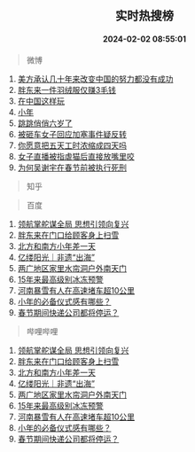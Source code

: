 <div align="center"><h2>实时热搜榜</h2><h4>2024-02-02 08:55:01</h4></div>

> 微博  

1. [美方承认几十年来改变中国的努力都没有成功](https://s.weibo.com/weibo?q=%23%E7%BE%8E%E6%96%B9%E6%89%BF%E8%AE%A4%E5%87%A0%E5%8D%81%E5%B9%B4%E6%9D%A5%E6%94%B9%E5%8F%98%E4%B8%AD%E5%9B%BD%E7%9A%84%E5%8A%AA%E5%8A%9B%E9%83%BD%E6%B2%A1%E6%9C%89%E6%88%90%E5%8A%9F%23&t=31&band_rank=1&Refer=top)<br />
2. [胖东来一件羽绒服仅赚3毛钱](https://s.weibo.com/weibo?q=%23%E8%83%96%E4%B8%9C%E6%9D%A5%E4%B8%80%E4%BB%B6%E7%BE%BD%E7%BB%92%E6%9C%8D%E4%BB%85%E8%B5%9A3%E6%AF%9B%E9%92%B1%23&t=31&band_rank=2&Refer=top)<br />
3. [在中国这样玩](https://s.weibo.com/weibo?q=%23%E5%9C%A8%E4%B8%AD%E5%9B%BD%E8%BF%99%E6%A0%B7%E7%8E%A9%23&t=31&band_rank=3&Refer=top)<br />
4. [小年](https://s.weibo.com/weibo?q=%E5%B0%8F%E5%B9%B4&t=31&band_rank=4&Refer=top)<br />
5. [跳跳俏俏六岁了](https://s.weibo.com/weibo?q=%23%E8%B7%B3%E8%B7%B3%E4%BF%8F%E4%BF%8F%E5%85%AD%E5%B2%81%E4%BA%86%23&t=31&band_rank=5&Refer=top)<br />
6. [被砸车女子回应加塞事件疑反转](https://s.weibo.com/weibo?q=%23%E8%A2%AB%E7%A0%B8%E8%BD%A6%E5%A5%B3%E5%AD%90%E5%9B%9E%E5%BA%94%E5%8A%A0%E5%A1%9E%E4%BA%8B%E4%BB%B6%E7%96%91%E5%8F%8D%E8%BD%AC%23&t=31&band_rank=6&Refer=top)<br />
7. [你愿意把五天工时浓缩成四天吗](https://s.weibo.com/weibo?q=%23%E4%BD%A0%E6%84%BF%E6%84%8F%E6%8A%8A%E4%BA%94%E5%A4%A9%E5%B7%A5%E6%97%B6%E6%B5%93%E7%BC%A9%E6%88%90%E5%9B%9B%E5%A4%A9%E5%90%97%23&t=31&band_rank=7&Refer=top)<br />
8. [女子直播被指虐猫后直接放嘴里咬](https://s.weibo.com/weibo?q=%23%E5%A5%B3%E5%AD%90%E7%9B%B4%E6%92%AD%E8%A2%AB%E6%8C%87%E8%99%90%E7%8C%AB%E5%90%8E%E7%9B%B4%E6%8E%A5%E6%94%BE%E5%98%B4%E9%87%8C%E5%92%AC%23&t=31&band_rank=8&Refer=top)<br />
9. [为何吴谢宇在春节前被执行死刑](https://s.weibo.com/weibo?q=%23%E4%B8%BA%E4%BD%95%E5%90%B4%E8%B0%A2%E5%AE%87%E5%9C%A8%E6%98%A5%E8%8A%82%E5%89%8D%E8%A2%AB%E6%89%A7%E8%A1%8C%E6%AD%BB%E5%88%91%23&t=31&band_rank=9&Refer=top)<br />

> 知乎  


> 百度  

1. [领航掌舵谋全局 思想引领向复兴](https://www.baidu.com/s?wd=%E9%A2%86%E8%88%AA%E6%8E%8C%E8%88%B5%E8%B0%8B%E5%85%A8%E5%B1%80+%E6%80%9D%E6%83%B3%E5%BC%95%E9%A2%86%E5%90%91%E5%A4%8D%E5%85%B4&sa=fyb_news&rsv_dl=fyb_news)<br />
2. [胖东来在门口给顾客身上扫雪](https://www.baidu.com/s?wd=%E8%83%96%E4%B8%9C%E6%9D%A5%E5%9C%A8%E9%97%A8%E5%8F%A3%E7%BB%99%E9%A1%BE%E5%AE%A2%E8%BA%AB%E4%B8%8A%E6%89%AB%E9%9B%AA&sa=fyb_news&rsv_dl=fyb_news)<br />
3. [北方和南方小年差一天](https://www.baidu.com/s?wd=%E5%8C%97%E6%96%B9%E5%92%8C%E5%8D%97%E6%96%B9%E5%B0%8F%E5%B9%B4%E5%B7%AE%E4%B8%80%E5%A4%A9&sa=fyb_news&rsv_dl=fyb_news)<br />
4. [亿缕阳光｜非遗“出海”](https://www.baidu.com/s?wd=%E4%BA%BF%E7%BC%95%E9%98%B3%E5%85%89%EF%BD%9C%E9%9D%9E%E9%81%97%E2%80%9C%E5%87%BA%E6%B5%B7%E2%80%9D&sa=fyb_news&rsv_dl=fyb_news)<br />
5. [两广地区家里水帘洞户外南天门](https://www.baidu.com/s?wd=%E4%B8%A4%E5%B9%BF%E5%9C%B0%E5%8C%BA%E5%AE%B6%E9%87%8C%E6%B0%B4%E5%B8%98%E6%B4%9E%E6%88%B7%E5%A4%96%E5%8D%97%E5%A4%A9%E9%97%A8&sa=fyb_news&rsv_dl=fyb_news)<br />
6. [15年来最高级别冰冻预警](https://www.baidu.com/s?wd=15%E5%B9%B4%E6%9D%A5%E6%9C%80%E9%AB%98%E7%BA%A7%E5%88%AB%E5%86%B0%E5%86%BB%E9%A2%84%E8%AD%A6&sa=fyb_news&rsv_dl=fyb_news)<br />
7. [河南暴雪有人在高速堵车超10公里](https://www.baidu.com/s?wd=%E6%B2%B3%E5%8D%97%E6%9A%B4%E9%9B%AA%E6%9C%89%E4%BA%BA%E5%9C%A8%E9%AB%98%E9%80%9F%E5%A0%B5%E8%BD%A6%E8%B6%8510%E5%85%AC%E9%87%8C&sa=fyb_news&rsv_dl=fyb_news)<br />
8. [小年的必备仪式感有哪些？](https://www.baidu.com/s?wd=%E5%B0%8F%E5%B9%B4%E7%9A%84%E5%BF%85%E5%A4%87%E4%BB%AA%E5%BC%8F%E6%84%9F%E6%9C%89%E5%93%AA%E4%BA%9B%EF%BC%9F&sa=fyb_news&rsv_dl=fyb_news)<br />
9. [春节期间快递公司都将停运？](https://www.baidu.com/s?wd=%E6%98%A5%E8%8A%82%E6%9C%9F%E9%97%B4%E5%BF%AB%E9%80%92%E5%85%AC%E5%8F%B8%E9%83%BD%E5%B0%86%E5%81%9C%E8%BF%90%EF%BC%9F&sa=fyb_news&rsv_dl=fyb_news)<br />

> 哔哩哔哩  

1. [领航掌舵谋全局 思想引领向复兴](https://www.baidu.com/s?wd=%E9%A2%86%E8%88%AA%E6%8E%8C%E8%88%B5%E8%B0%8B%E5%85%A8%E5%B1%80+%E6%80%9D%E6%83%B3%E5%BC%95%E9%A2%86%E5%90%91%E5%A4%8D%E5%85%B4&sa=fyb_news&rsv_dl=fyb_news)<br />
2. [胖东来在门口给顾客身上扫雪](https://www.baidu.com/s?wd=%E8%83%96%E4%B8%9C%E6%9D%A5%E5%9C%A8%E9%97%A8%E5%8F%A3%E7%BB%99%E9%A1%BE%E5%AE%A2%E8%BA%AB%E4%B8%8A%E6%89%AB%E9%9B%AA&sa=fyb_news&rsv_dl=fyb_news)<br />
3. [北方和南方小年差一天](https://www.baidu.com/s?wd=%E5%8C%97%E6%96%B9%E5%92%8C%E5%8D%97%E6%96%B9%E5%B0%8F%E5%B9%B4%E5%B7%AE%E4%B8%80%E5%A4%A9&sa=fyb_news&rsv_dl=fyb_news)<br />
4. [亿缕阳光｜非遗“出海”](https://www.baidu.com/s?wd=%E4%BA%BF%E7%BC%95%E9%98%B3%E5%85%89%EF%BD%9C%E9%9D%9E%E9%81%97%E2%80%9C%E5%87%BA%E6%B5%B7%E2%80%9D&sa=fyb_news&rsv_dl=fyb_news)<br />
5. [两广地区家里水帘洞户外南天门](https://www.baidu.com/s?wd=%E4%B8%A4%E5%B9%BF%E5%9C%B0%E5%8C%BA%E5%AE%B6%E9%87%8C%E6%B0%B4%E5%B8%98%E6%B4%9E%E6%88%B7%E5%A4%96%E5%8D%97%E5%A4%A9%E9%97%A8&sa=fyb_news&rsv_dl=fyb_news)<br />
6. [15年来最高级别冰冻预警](https://www.baidu.com/s?wd=15%E5%B9%B4%E6%9D%A5%E6%9C%80%E9%AB%98%E7%BA%A7%E5%88%AB%E5%86%B0%E5%86%BB%E9%A2%84%E8%AD%A6&sa=fyb_news&rsv_dl=fyb_news)<br />
7. [河南暴雪有人在高速堵车超10公里](https://www.baidu.com/s?wd=%E6%B2%B3%E5%8D%97%E6%9A%B4%E9%9B%AA%E6%9C%89%E4%BA%BA%E5%9C%A8%E9%AB%98%E9%80%9F%E5%A0%B5%E8%BD%A6%E8%B6%8510%E5%85%AC%E9%87%8C&sa=fyb_news&rsv_dl=fyb_news)<br />
8. [小年的必备仪式感有哪些？](https://www.baidu.com/s?wd=%E5%B0%8F%E5%B9%B4%E7%9A%84%E5%BF%85%E5%A4%87%E4%BB%AA%E5%BC%8F%E6%84%9F%E6%9C%89%E5%93%AA%E4%BA%9B%EF%BC%9F&sa=fyb_news&rsv_dl=fyb_news)<br />
9. [春节期间快递公司都将停运？](https://www.baidu.com/s?wd=%E6%98%A5%E8%8A%82%E6%9C%9F%E9%97%B4%E5%BF%AB%E9%80%92%E5%85%AC%E5%8F%B8%E9%83%BD%E5%B0%86%E5%81%9C%E8%BF%90%EF%BC%9F&sa=fyb_news&rsv_dl=fyb_news)<br />
